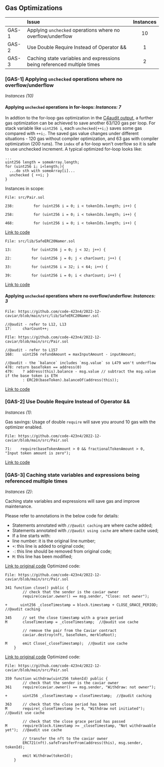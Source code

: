 
## Gas Optimizations

|       | Issue                                                                   | Instances |
| ----- |:----------------------------------------------------------------------- |:---------:|
| GAS-1 | Applying `unchecked` operations where no overflow/underflow             |    10     |
| GAS-2 | Use Double Require Instead of Operator &&                               |     1     |
| GAS-3 | Caching state variables and expressions being referenced multiple times |    2       |


### [GAS-1] Applying `unchecked` operations where no overflow/underflow

*Instances (10)*

#### Applying `unchecked` operations in for-loops: *Instances: 7*
In addtion to the for-loop gas optimization in the [C4audit output](https://gist.github.com/Picodes/42f9144fd8cba738f3a7098411737760), a further gas optimization can be achieved to save another 63/120 gas per loop.
For stack variable like `uint256 i`, each `unchecked{++i;}` saves some gas compared with `++i;`. The saved gas value changes under different situations - 120 gas without compiler optimization, and 63 gas with compiler optimization (200 runs). The `index` of a for-loop won't overflow so it is safe to use unchecked increment. A typical optimized for-loop looks like:
```
...
uint256 length = someArray.length;
for (uint256 i; i<length;){
  ...do sth with someArray[i]...
  unchecked { ++i; }
}
```

Instances in scope:
```solidity
File: src/Pair.sol

238:         for (uint256 i = 0; i < tokenIds.length; i++) {

258:         for (uint256 i = 0; i < tokenIds.length; i++) {

468:         for (uint256 i = 0; i < tokenIds.length; i++) {
```
[Link to code](https://github.com/code-423n4/2022-12-caviar/tree/main/src/Pair.sol)

```solidity
File: src/lib/SafeERC20Namer.sol

13:         for (uint256 j = 0; j < 32; j++) {

22:         for (uint256 j = 0; j < charCount; j++) {

33:         for (uint256 i = 32; i < 64; i++) {

39:         for (uint256 i = 0; i < charCount; i++) {
```
[Link to code](https://github.com/code-423n4/2022-12-caviar/tree/main/src/lib/SafeERC20Namer.sol)

#### Applying `unchecked` operations where no overflow/underflow: *Instances: 3*
```solidity
File: https://github.com/code-423n4/2022-12-caviar/blob/main/src/lib/SafeERC20Namer.sol

//@audit - refer to L12, L13
17:     charCount++;
```

```solidity
FIle: https://github.com/code-423n4/2022-12-caviar/blob/main/src/Pair.sol

//@audit - refer to L157
168:    uint256 refundAmount = maxInputAmount - inputAmount;

//@audit - the `balance` includes `msg.value` so L479 won't underflow
478: return baseToken == address(0)      
479:    ? address(this).balance - msg.value // subtract the msg.value if the base token is ETH      
        : ERC20(baseToken).balanceOf(address(this));

```
[Link to code](https://github.com/code-423n4/2022-12-caviar/blob/main/src/Pair.sol)


### [GAS-2] Use Double Require Instead of Operator &&

*Instances (1)*:

Gas savings: Usage of double `require` will save you around 10 gas with the optimizer enabled.

```solidiity
File: https://github.com/code-423n4/2022-12-caviar/blob/main/src/Pair.sol

71:    require(baseTokenAmount > 0 && fractionalTokenAmount > 0, "Input token amount is zero");
```
[Link to code](https://github.com/code-423n4/2022-12-caviar/blob/main/src/Pair.sol)


### [GAS-3] Caching state variables and expressions being referenced multiple times

*Instances (2)*:

Caching state variables and expressions will save gas and improve maintenance.

Please refer to annotations in the below code for details:
- Statements annotated with `//@audit caching` are where cache added;
- Statements annotated with `//@audit using cache` are where cache used;
- If a line starts with:
- line number: it is the original line number;
- `+`: this line is added to original code;
- `-`: this line should be removed from original code;
- `M`: this line has been modified;

[Link to original code](https://github.com/code-423n4/2022-12-caviar/blob/main/src/Pair.sol#L341-L352)
Optimized code:
```solidity
File: https://github.com/code-423n4/2022-12-caviar/blob/main/src/Pair.sol

341 function close() public {
        // check that the sender is the caviar owner
        require(caviar.owner() == msg.sender, "Close: not owner");

+      uint256 _closeTimestamp = block.timestamp + CLOSE_GRACE_PERIOD;  //@audit caching
 
345     // set the close timestamp with a grace period
M       closeTimestamp = _closeTimestamp;  //@audit use cache

        // remove the pair from the Caviar contract
        caviar.destroy(nft, baseToken, merkleRoot);

M       emit Close(_closeTimestamp);  //@audit use cache
    }
```

[Link to original code](https://github.com/code-423n4/2022-12-caviar/blob/main/src/Pair.sol#L359-L373)
Optimized code:
```solidity
File: https://github.com/code-423n4/2022-12-caviar/blob/main/src/Pair.sol

359 function withdraw(uint256 tokenId) public {
        // check that the sender is the caviar owner
361     require(caviar.owner() == msg.sender, "Withdraw: not owner");

+       uint256 _closeTimestamp = closeTimestamp;  //@audit caching

363     // check that the close period has been set
M       require(_closeTimestamp != 0, "Withdraw not initiated");  //@audit use cache

        // check that the close grace period has passed
M       require(block.timestamp >= _closeTimestamp, "Not withdrawable yet");  //@audit use cache

        // transfer the nft to the caviar owner
        ERC721(nft).safeTransferFrom(address(this), msg.sender, tokenId);

        emit Withdraw(tokenId);
    }
```
